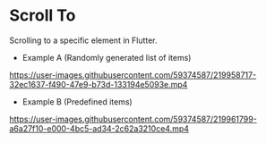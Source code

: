 # Scroll To

Scrolling to a specific element in Flutter. 

- Example A (Randomly generated list of items)

https://user-images.githubusercontent.com/59374587/219958717-32ec1637-f490-47e9-b73d-133194e5093e.mp4

- Example B (Predefined items)

https://user-images.githubusercontent.com/59374587/219961799-a6a27f10-e000-4bc5-ad34-2c62a3210ce4.mp4